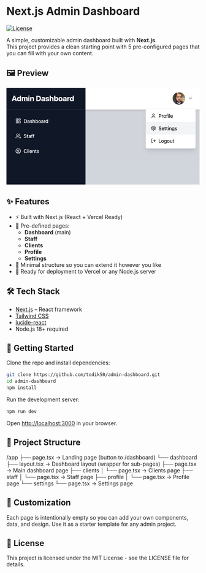 # Next.js Admin Dashboard

[![License](https://img.shields.io/github/license/todik50/admin-dashboard)](LICENSE)

A simple, customizable admin dashboard built with **Next.js**.  
This project provides a clean starting point with 5 pre-configured pages that you can fill with your own content.

## 🖼️ Preview

<p align="center">
  <img src="./public/demo.png" alt="Admin Dashboard Preview" width="800"/>
</p>

## ✨ Features

- ⚡️ Built with Next.js (React + Vercel Ready)
- 📂 Pre-defined pages:
  - **Dashboard** (main)
  - **Staff**
  - **Clients**
  - **Profile**
  - **Settings**
- 🎨 Minimal structure so you can extend it however you like
- 🚀 Ready for deployment to Vercel or any Node.js server

## 🛠 Tech Stack

- [Next.js](https://nextjs.org/) – React framework
- [Tailwind CSS](https://tailwindcss.com/)
- [lucide-react](https://lucide.dev/)
- Node.js 18+ required

## 🚀 Getting Started

Clone the repo and install dependencies:

```bash
git clone https://github.com/todik50/admin-dashboard.git
cd admin-dashboard
npm install
```

Run the development server:

```bash
npm run dev
```

Open [http://localhost:3000](http://localhost:3000) in your browser.

## 📁 Project Structure

/app
├── page.tsx → Landing page (button to /dashboard)
└── dashboard
├── layout.tsx → Dashboard layout (wrapper for sub-pages)
├── page.tsx → Main dashboard page
├── clients
│ └── page.tsx → Clients page
├── staff
│ └── page.tsx → Staff page
├── profile
│ └── page.tsx → Profile page
└── settings
└── page.tsx → Settings page

## 📌 Customization

Each page is intentionally empty so you can add your own components, data, and design. Use it as a starter template for any admin project.

## 📜 License

This project is licensed under the MIT License - see the LICENSE file for details.
